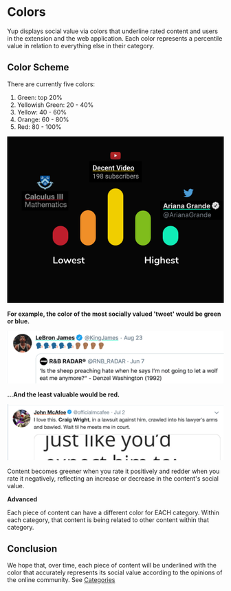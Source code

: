# Colors

Yup displays social value via colors that underline rated content and users in the extension and the web application. Each color represents a percentile value in relation to everything else in their category.

## Color Scheme

There are currently five colors:

1. Green: top 20%
2. Yellowish Green: 20 - 40%
3. Yellow: 40 - 60%
4. Orange: 60 - 80%
5. Red: 80 - 100%

![](../.gitbook/assets/spectrum.png)

**For example, the color of the most socially valued 'tweet' would be green or blue.**

![](../.gitbook/assets/blue%20%281%29.png)

**...And the least valuable would be red.**

![](../.gitbook/assets/orange.png)

Content becomes greener when you rate it positively and redder when you rate it negatively, reflecting an increase or decrease in the content's social value.

**Advanced**

Each piece of content can have a different color for EACH category. Within each category, that content is being related to other content within that category.

## Conclusion

We hope that, over time, each piece of content will be underlined with the color that accurately represents its social value according to the opinions of the online community. See [Categories](categories.md)

